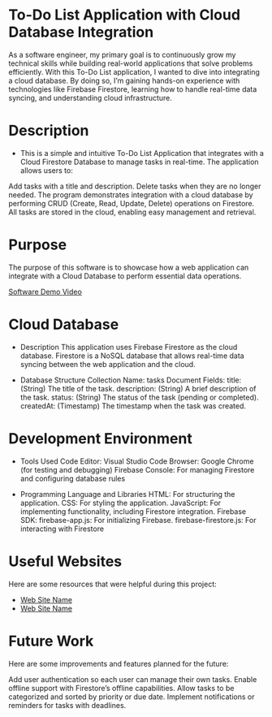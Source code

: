 # To-Do List Application with Cloud Database Integration

As a software engineer, my primary goal is to continuously grow my technical skills while building real-world applications that solve problems efficiently. With this To-Do List application, I wanted to dive into integrating a cloud database. By doing so, I’m gaining hands-on experience with technologies like Firebase Firestore, learning how to handle real-time data syncing, and understanding cloud infrastructure.

# Description

- This is a simple and intuitive To-Do List Application that integrates with a Cloud Firestore Database to manage tasks in real-time. The application allows users to:

Add tasks with a title and description.
Delete tasks when they are no longer needed.
The program demonstrates integration with a cloud database by performing CRUD (Create, Read, Update, Delete) operations on Firestore. All tasks are stored in the cloud, enabling easy management and retrieval.

# Purpose
The purpose of this software is to showcase how a web application can integrate with a Cloud Database to perform essential data operations. 


[Software Demo Video](https://youtu.be/O6LY7P4U6Vk)

# Cloud Database
- Description
This application uses Firebase Firestore as the cloud database. Firestore is a NoSQL database that allows real-time data syncing between the web application and the cloud.

- Database Structure
Collection Name: tasks
Document Fields:
title: (String) The title of the task.
description: (String) A brief description of the task.
status: (String) The status of the task (pending or completed).
createdAt: (Timestamp) The timestamp when the task was created.

# Development Environment

- Tools Used
Code Editor: Visual Studio Code
Browser: Google Chrome (for testing and debugging)
Firebase Console: For managing Firestore and configuring database rules

- Programming Language and Libraries
HTML: For structuring the application.
CSS: For styling the application.
JavaScript: For implementing functionality, including Firestore integration.
Firebase SDK:
firebase-app.js: For initializing Firebase.
firebase-firestore.js: For interacting with Firestore

# Useful Websites

Here are some resources that were helpful during this project:

- [Web Site Name](https://firebase.google.com/docs)
- [Web Site Name](https://developer.mozilla.org/en-US/)

# Future Work

Here are some improvements and features planned for the future:

Add user authentication so each user can manage their own tasks.
Enable offline support with Firestore’s offline capabilities.
Allow tasks to be categorized and sorted by priority or due date.
Implement notifications or reminders for tasks with deadlines.